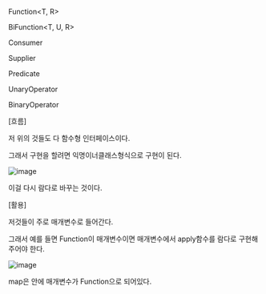 Function<T, R>

BiFunction<T, U, R>

Consumer<T>
  
Supplier<T>
  
Predicate<T>
  
UnaryOperator<T>
  
BinaryOperator<T>
  
[흐름]
  
저 위의 것들도 다 함수형 인터페이스이다.
  
그래서 구현을 할려면 익명이너클래스형식으로 구현이 된다.
  
![image](https://user-images.githubusercontent.com/108928206/185144741-2fe83847-8067-4b7f-aecb-2e94fd900ada.png)

이걸 다시 람다로 바꾸는 것이다.
  
[활용]

저것들이 주로 매개변수로 들어간다.
  
  그래서 예를 들면 Function이 매개변수이면 매개변수에서 apply함수를 람다로 구현해주어야 한다.
  
  ![image](https://user-images.githubusercontent.com/108928206/185145448-b9eb1b9a-0e3a-4455-a38a-f0c33f0c343b.png)

  map은 안에 매개변수가 Function으로 되어있다.
  
  
